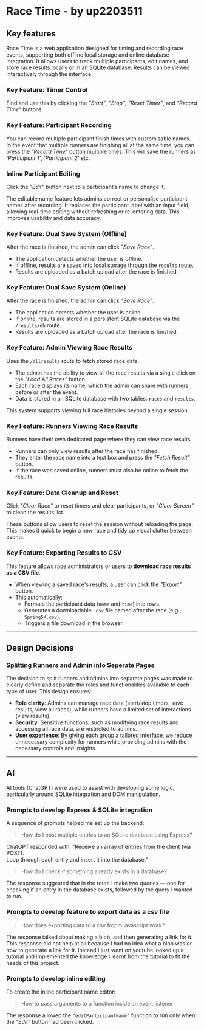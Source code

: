 # Race Time - by up2203511

## Key features
Race Time is a web application designed for timing and recording race events, supporting both offline local storage and online database integration. It allows users to track multiple participants, edit names, and store race results locally or in an SQLite database. Results can be viewed interactively through the interface.

### Key Feature: Timer Control
Find and use this by clicking the *"Start"*, *"Stop"*, *"Reset Timer"*, and *"Record Time"* buttons.

### Key Feature: Participant Recording
You can record multiple participant finish times with customisable names.  
In the event that multiple runners are finishing all at the same time, you can press the *"Record Time"* button multiple times. This will save the runners as *'Participant 1'*, *'Participant 2'* etc.

### Inline Participant Editing
Click the *"Edit"* button next to a participant’s name to change it.

The editable name feature lets admins correct or personalise participant names after recording. It replaces the participant label with an input field, allowing real-time editing without refreshing or re-entering data. This improves usability and data accuracy.

### Key Feature: Dual Save System (Offline)
After the race is finished, the admin can click *"Save Race"*.

- The application detects whether the user is offline.
- If offline, results are saved into local storage through the `results` route.
- Results are uploaded as a batch upload after the race is finished.

### Key Feature: Dual Save System (Online)
After the race is finished, the admin can click *"Save Race"*.

- The application detects whether the user is online.
- If online, results are stored in a persistent SQLite database via the `/results/db` route.
- Results are uploaded as a batch upload after the race is finished.

### Key Feature: Admin Viewing Race Results
Uses the `/allresults` route to fetch stored race data.

- The admin has the ability to view all the race results via a single click on the *"Load All Races"* button.
- Each race displays its name, which the admin can share with runners before or after the event.
- Data is stored in an SQLite database with two tables: `races` and `results`.

This system supports viewing full race histories beyond a single session.

### Key Feature: Runners Viewing Race Results
Runners have their own dedicated page where they can view race results.

- Runners can only view results after the race has finished.
- They enter the race name into a text box and press the *"Fetch Result"* button.
- If the race was saved online, runners must also be online to fetch the results.

### Key Feature: Data Cleanup and Reset
Click *"Clear Race"* to reset timers and clear participants, or *"Clear Screen"* to clean the results list.

These buttons allow users to reset the session without reloading the page. This makes it quick to begin a new race and tidy up visual clutter between events.

### Key Feature: Exporting Results to CSV
This feature allows race administrators or users to **download race results as a CSV file**.

- When viewing a saved race's results, a user can click the *"Export"* button.
- This automatically:
  - Formats the participant data (`name` and `time`) into rows.
  - Generates a downloadable `.csv` file named after the race (e.g., `Spring5K.csv`).
  - Triggers a file download in the browser.

---

## Design Decisions

### Splitting Runners and Admin into Seperate Pages
The decision to split runners and admins into separate pages was made to clearly define and separate the roles and functionalities available to each type of user. This design ensures:
- **Role clarity**: Admins can manage race data (start/stop timers, save results, view all races), while runners have a limited set of interactions (view results).
- **Security**: Sensitive functions, such as modifying race results and accessing all race data, are restricted to admins.
- **User experience**: By giving each group a tailored interface, we reduce unnecessary complexity for runners while providing admins with the necessary controls and insights.

---

## AI
AI tools (ChatGPT) were used to assist with developing some logic, particularly around SQLite integration and DOM manipulation.

### Prompts to develop Express & SQLite integration
A sequence of prompts helped me set up the backend:

> How do I post multiple entries to an SQLite database using Express?

ChatGPT responded with:
"Receive an array of entries from the client (via POST).  
Loop through each entry and insert it into the database."

> How do I check if something already exists in a database?

The response suggested that in the route I make two queries — one for checking if an entry in the database exists, followed by the query I wanted to run.

### Prompts to develop feature to export data as a csv file

> How does exporting data to a csv fropm javascript work?

The response talked about making a blob, and then generating a link for it.
This response did not help at all because I had no idea what a blob was or how to generate a link for it.
Instead I just went on youtube looked up a tutorial and implemented the knowledge I learnt from the tutorial to fit the needs of this project.

### Prompts to develop inline editing
To create the inline participant name editor:

> How to pass arguments to a function inside an event listener

The response allowed the `"editParticipantName"` function to run only when the *"Edit"* button had been clicked.
